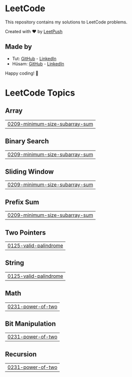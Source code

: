 # LeetCode

This repository contains my solutions to LeetCode problems.

Created with :heart: by [LeetPush](https://github.com/husamahmud/LeetPush)

 ## Made by 
 - Tut: [GitHub](https://github.com/TutTrue) - [LinkedIn](https://www.linkedin.com/in/mahmoud-hamdy-8b6825245/)
 - Hüsam: [GitHub](https://github.com/husamahmud) - [LinkedIn](https://www.linkedin.com/in/husamahmud/)

 Happy coding! 🚀
<!---LeetCode Topics Start-->
# LeetCode Topics
## Array
|  |
| ------- |
| [0209-minimum-size-subarray-sum](https://github.com/POOMESH-19/Leet-Code-Problem/tree/master/0209-minimum-size-subarray-sum) |
## Binary Search
|  |
| ------- |
| [0209-minimum-size-subarray-sum](https://github.com/POOMESH-19/Leet-Code-Problem/tree/master/0209-minimum-size-subarray-sum) |
## Sliding Window
|  |
| ------- |
| [0209-minimum-size-subarray-sum](https://github.com/POOMESH-19/Leet-Code-Problem/tree/master/0209-minimum-size-subarray-sum) |
## Prefix Sum
|  |
| ------- |
| [0209-minimum-size-subarray-sum](https://github.com/POOMESH-19/Leet-Code-Problem/tree/master/0209-minimum-size-subarray-sum) |
## Two Pointers
|  |
| ------- |
| [0125-valid-palindrome](https://github.com/POOMESH-19/Leet-Code-Problem/tree/master/0125-valid-palindrome) |
## String
|  |
| ------- |
| [0125-valid-palindrome](https://github.com/POOMESH-19/Leet-Code-Problem/tree/master/0125-valid-palindrome) |
## Math
|  |
| ------- |
| [0231-power-of-two](https://github.com/POOMESH-19/Leet-Code-Problem/tree/master/0231-power-of-two) |
## Bit Manipulation
|  |
| ------- |
| [0231-power-of-two](https://github.com/POOMESH-19/Leet-Code-Problem/tree/master/0231-power-of-two) |
## Recursion
|  |
| ------- |
| [0231-power-of-two](https://github.com/POOMESH-19/Leet-Code-Problem/tree/master/0231-power-of-two) |
<!---LeetCode Topics End-->